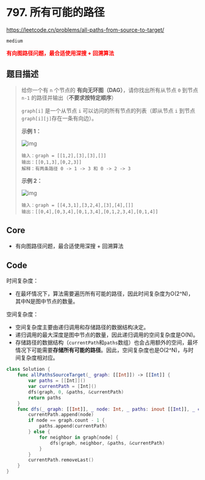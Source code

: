 # 797. 所有可能的路径

https://leetcode.cn/problems/all-paths-from-source-to-target/

`medium`

**<font color=red>有向图路径问题，最合适使用深搜 + 回溯算法</font>**

## 题目描述

> 给你一个有 `n` 个节点的 **有向无环图（DAG）**，请你找出所有从节点 `0` 到节点 `n-1` 的路径并输出（**不要求按特定顺序**）
>
>  `graph[i]` 是一个从节点 `i` 可以访问的所有节点的列表（即从节点 `i` 到节点 `graph[i][j]`存在一条有向边）。
>
>  
>
> **示例 1：**
>
> ![img](https://assets.leetcode.com/uploads/2020/09/28/all_1.jpg)
>
> ```
> 输入：graph = [[1,2],[3],[3],[]]
> 输出：[[0,1,3],[0,2,3]]
> 解释：有两条路径 0 -> 1 -> 3 和 0 -> 2 -> 3
> ```
>
> **示例 2：**
>
> ![img](https://assets.leetcode.com/uploads/2020/09/28/all_2.jpg)
>
> ```
> 输入：graph = [[4,3,1],[3,2,4],[3],[4],[]]
> 输出：[[0,4],[0,3,4],[0,1,3,4],[0,1,2,3,4],[0,1,4]]
> ```

## Core

- 有向图路径问题，最合适使用深搜 + 回溯算法



## Code

时间复杂度：

- 在最坏情况下，算法需要遍历所有可能的路径，因此时间复杂度为O(2^N)，其中N是图中节点的数量。

空间复杂度：

- 空间复杂度主要由递归调用和存储路径的数据结构决定。
- 递归调用的最大深度是图中节点的数量，因此递归调用的空间复杂度是O(N)。
- 存储路径的数据结构（`currentPath`和`paths`数组）也会占用额外的空间，最坏情况下可能需要**存储所有可能的路径**。因此，空间复杂度也是O(2^N)，与时间复杂度相对应。

```swift
class Solution {
    func allPathsSourceTarget(_ graph: [[Int]]) -> [[Int]] {
        var paths = [[Int]]()
        var currentPath = [Int]()
        dfs(graph, 0, &paths, &currentPath)
        return paths
    }
    func dfs(_ graph: [[Int]], _ node: Int, _ paths: inout [[Int]], _ currentPath: inout [Int]) {
        currentPath.append(node)
        if node == graph.count - 1 {
            paths.append(currentPath)
        } else {
            for neighbor in graph[node] {
                dfs(graph, neighbor, &paths, &currentPath)
            }
        }
        currentPath.removeLast()
    }
}
```

